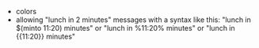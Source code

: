 - colors
- allowing "lunch in 2 minutes" messages with a syntax like this: "lunch in $(minto 11:20) minutes" or "lunch in %11:20% minutes" or "lunch in {{11:20}} minutes"
